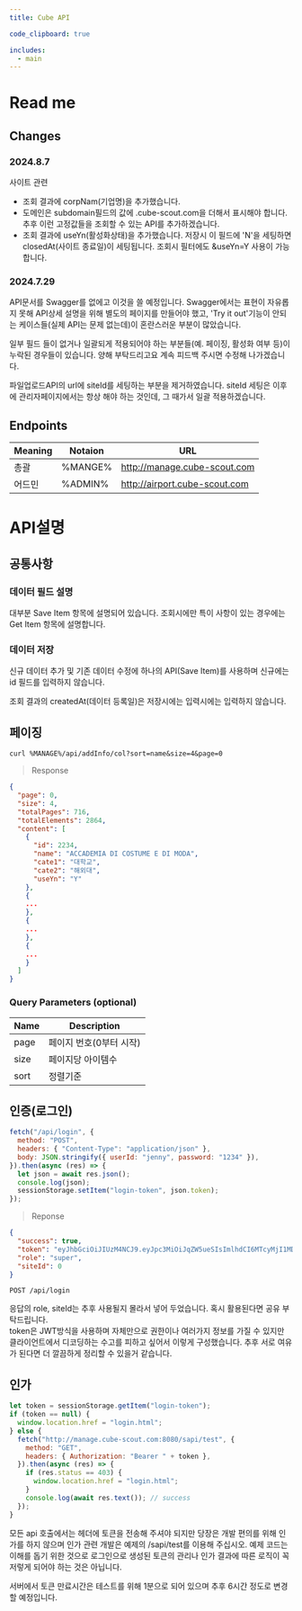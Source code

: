 ```yaml
---
title: Cube API

code_clipboard: true

includes:
  - main
---
```


# Read me

## Changes

### 2024.8.7

사이트 관련

- 조회 결과에 corpNam(기업명)을 추가했습니다.
- 도메인은 subdomain필드의 값에 .cube-scout.com을 더해서 표시해야 합니다. 추후 이런 고정값들을 조회할 수 있는 API를 추가하겠습니다.
- 조회 결과에 useYn(활성화상태)을 추가했습니다. 저장시 이 필드에 'N'을 세팅하면 closedAt(사이트 종료일)이 세팅됩니다. 조회시 필터에도 &useYn=Y 사용이 가능합니다.

### 2024.7.29

API문서를 Swagger를 없에고 이것을 쓸 예정입니다. Swagger에서는 표현이 자유롭지 못해 API상세 설명을 위해 별도의 페이지를 만들어야 했고, 'Try it out'기능이 안되는 케이스들(실제 API는 문제 없는데)이 혼란스러운 부분이 많았습니다.

일부 필드 들이 없거나 일괄되게 적용되어야 하는 부분들(예. 페이징, 활성화 여부 등)이 누락된 경우들이 있습니다. 양해 부탁드리고요 계속 피드백 주시면 수정해 나가겠습니다.

파일업로드API의 url에 siteId를 세팅하는 부분을 제거하였습니다. siteId 세팅은 이후에 관리자페이지에서는 항상 해야 하는 것인데, 그 때가서 일괄 적용하겠습니다.

## Endpoints

| Meaning | Notaion | URL                           |
| ------- | ------- | ----------------------------- |
| 총괄    | %MANGE% | http://manage.cube-scout.com  |
| 어드민  | %ADMIN% | http://airport.cube-scout.com |

# API설명

## 공통사항

### 데이터 필드 설명

대부분 Save Item 항목에 설명되어 있습니다. 조회시에만 특이 사항이 있는 경우에는 Get Item 항목에 설명합니다.

### 데이터 저장

신규 데이터 추가 및 기존 데이터 수정에 하나의 API(Save Item)를 사용하며 신규에는 id 필드를 입력하지 않습니다.

조회 결과의 createdAt(데이터 등록일)은 저장시에는 입력시에는 입력하지 않습니다.

## 페이징

```shell
curl %MANAGE%/api/addInfo/col?sort=name&size=4&page=0
```

> Response

```json
{
  "page": 0,
  "size": 4,
  "totalPages": 716,
  "totalElements": 2864,
  "content": [
    {
      "id": 2234,
      "name": "ACCADEMIA DI COSTUME E DI MODA",
      "cate1": "대학교",
      "cate2": "해외대",
      "useYn": "Y"
    },
    {
    ...
    },
    {
    ...
    },
    {
    ...
    }
  ]
}
```

### Query Parameters (optional)

| Name | Description             |
| ---- | ----------------------- |
| page | 페이지 번호(0부터 시작) |
| size | 페이지당 아이템수       |
| sort | 정렬기준                |

## 인증(로그인)

```javascript
fetch("/api/login", {
  method: "POST",
  headers: { "Content-Type": "application/json" },
  body: JSON.stringify({ userId: "jenny", password: "1234" }),
}).then(async (res) => {
  let json = await res.json();
  console.log(json);
  sessionStorage.setItem("login-token", json.token);
});
```

> Reponse

```json
{
  "success": true,
  "token": "eyJhbGciOiJIUzM4NCJ9.eyJpc3MiOiJqZW5ueSIsImlhdCI6MTcyMjI1MDM3NywiZXhwIjoxNzIyMjUwNDM3LCJyb2xlIjoic3RhZmYiLCJzaXRlSWQiOjB9.Ue6uNmUbKqsWcTCGVsDsoWYnAbVknkHltUKa42YBBpQIAGnzjSs7on-BsmB-83SE",
  "role": "super",
  "siteId": 0
}
```

`POST /api/login`

응답의 role, siteId는 추후 사용될지 몰라서 넣어 두었습니다. 혹시 활용된다면 공유 부탁드립니다.  
token은 JWT방식을 사용하며 자체만으로 권한이나 여러가지 정보를 가질 수 있지만 클라이언트에서 디코딩하는 수고를 피하고 싶어서 이렇게 구성했습니다. 추후 서로 여유가 된다면 더 깔끔하게 정리할 수 있을거 같습니다.

## 인가

```javascript
let token = sessionStorage.getItem("login-token");
if (token == null) {
  window.location.href = "login.html";
} else {
  fetch("http://manage.cube-scout.com:8080/sapi/test", {
    method: "GET",
    headers: { Authorization: "Bearer " + token },
  }).then(async (res) => {
    if (res.status == 403) {
      window.location.href = "login.html";
    }
    console.log(await res.text()); // success
  });
}
```

모든 api 호출에서는 헤더에 토큰을 전송해 주셔야 되지만 당장은 개발 편의를 위해 인가를 하지 않으며 인가 관련 개발은 예제의 /sapi/test를 이용해 주십시오.
예제 코드는 이해를 돕기 위한 것으로 로그인으로 생성된 토큰의 관리나 인가 결과에 따른 로직이 꼭 저렇게 되어야 하는 것은 아닙니다.

서버에서 토큰 만료시간은 테스트를 위해 1분으로 되어 있으며 추후 6시간 정도로 변경할 예정입니다.
